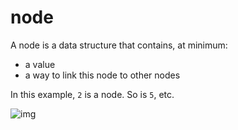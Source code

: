 # node

A node is a data structure that contains, at minimum:

* a value
* a way to link this node to other nodes

In this example, `2` is a node. So is `5`, etc.

![img](https://upload.wikimedia.org/wikipedia/commons/thumb/5/5f/Tree_%28computer_science%29.svg/1024px-Tree_%28computer_science%29.svg.png)
